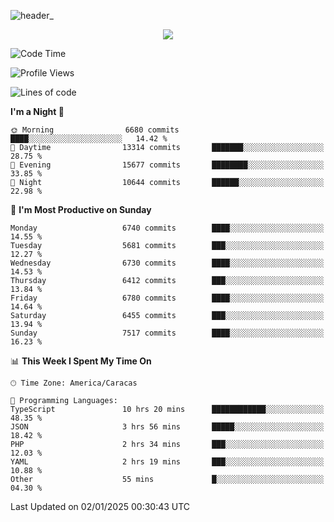 ![header_](https://github.com/user-attachments/assets/4010d822-ccdc-4198-b608-18c773338d18)


<p align="center">
  <a href="http://www.github.com/thevacs">
    <img src="https://github-readme-streak-stats.herokuapp.com/?user=thevacs&stroke=ffffff&background=1c1917&ring=0891b2&fire=0891b2&currStreakNum=ffffff&currStreakLabel=0891b2&sideNums=ffffff&sideLabels=ffffff&dates=ffffff&hide_border=true" />
  </a>
</p>

<!--START_SECTION:waka-->
![Code Time](http://img.shields.io/badge/Code%20Time-3%2C288%20hrs%205%20mins-blue)

![Profile Views](http://img.shields.io/badge/Profile%20Views-0-blue)

![Lines of code](https://img.shields.io/badge/From%20Hello%20World%20I%27ve%20Written-5.3%20million%20lines%20of%20code-blue)

**I'm a Night 🦉** 

```text
🌞 Morning                6680 commits        ████░░░░░░░░░░░░░░░░░░░░░   14.42 % 
🌆 Daytime                13314 commits       ███████░░░░░░░░░░░░░░░░░░   28.75 % 
🌃 Evening                15677 commits       ████████░░░░░░░░░░░░░░░░░   33.85 % 
🌙 Night                  10644 commits       ██████░░░░░░░░░░░░░░░░░░░   22.98 % 
```
📅 **I'm Most Productive on Sunday** 

```text
Monday                   6740 commits        ████░░░░░░░░░░░░░░░░░░░░░   14.55 % 
Tuesday                  5681 commits        ███░░░░░░░░░░░░░░░░░░░░░░   12.27 % 
Wednesday                6730 commits        ████░░░░░░░░░░░░░░░░░░░░░   14.53 % 
Thursday                 6412 commits        ███░░░░░░░░░░░░░░░░░░░░░░   13.84 % 
Friday                   6780 commits        ████░░░░░░░░░░░░░░░░░░░░░   14.64 % 
Saturday                 6455 commits        ███░░░░░░░░░░░░░░░░░░░░░░   13.94 % 
Sunday                   7517 commits        ████░░░░░░░░░░░░░░░░░░░░░   16.23 % 
```


📊 **This Week I Spent My Time On** 

```text
🕑︎ Time Zone: America/Caracas

💬 Programming Languages: 
TypeScript               10 hrs 20 mins      ████████████░░░░░░░░░░░░░   48.35 % 
JSON                     3 hrs 56 mins       █████░░░░░░░░░░░░░░░░░░░░   18.42 % 
PHP                      2 hrs 34 mins       ███░░░░░░░░░░░░░░░░░░░░░░   12.03 % 
YAML                     2 hrs 19 mins       ███░░░░░░░░░░░░░░░░░░░░░░   10.88 % 
Other                    55 mins             █░░░░░░░░░░░░░░░░░░░░░░░░   04.30 % 
```


 Last Updated on 02/01/2025 00:30:43 UTC
<!--END_SECTION:waka-->
